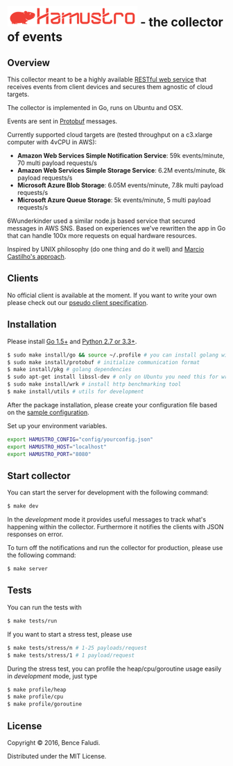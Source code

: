 
# ![Hamustro](docs/logo.png) - the collector of events

## Overview

This collector meant to be a highly available [RESTful web service](https://github.com/sub-ninja/tivan/blob/master/main.go#L200) that receives events from client devices and secures them agnostic of cloud targets.

The collector is implemented in Go, runs on Ubuntu and OSX.

Events are sent in [Protobuf](https://github.com/sub-ninja/tivan/blob/master/payload/payload.proto) messages.

Currently supported cloud targets are (tested throughput on a c3.xlarge computer with 4vCPU in AWS):

* __Amazon Web Services Simple Notification Service__: 59k events/minute, 70 multi payload requests/s
* __Amazon Web Services Simple Storage Service__: 6.2M events/minute, 8k payload requests/s
* __Microsoft Azure Blob Storage__: 6.05M events/minute, 7.8k multi payload requests/s
* __Microsoft Azure Queue Storage__: 5k events/minute, 5 multi payload requests/s

6Wunderkinder used a similar node.js based service that secured messages in AWS SNS. Based on experiences we've rewritten the app in Go that can handle 100x more requests on equal hardware resources.

Inspired by UNIX philosophy (do one thing and do it well) and [Marcio Castilho's approach](http://marcio.io/2015/07/handling-1-million-requests-per-minute-with-golang/).

## Clients

No official client is available at the moment. If you want to write your own please check out our [pseudo client specification](docs/pseudo-client.md).

## Installation

Please install [Go 1.5+](https://golang.org/dl/) and [Python 2.7 or 3.3+](https://www.python.org/downloads/).

```bash
$ sudo make install/go && source ~/.profile # you can install golang with this on OSX/Ubuntu if you need it
$ sudo make install/protobuf # initialize communication format
$ make install/pkg # golang dependencies
$ sudo apt-get install libssl-dev # only on Ubuntu you need this for wrk
$ sudo make install/wrk # install http benchmarking tool
$ make install/utils # utils for development
```

After the package installation, please create your configuration file based on the [sample configuration](config/config.json.sample).

Set up your environment variables.

```bash
export HAMUSTRO_CONFIG="config/yourconfig.json"
export HAMUSTRO_HOST="localhost"
export HAMUSTRO_PORT="8080"
```

## Start collector

You can start the server for development with the following command:
```bash
$ make dev
```

In the _development_ mode it provides useful messages to track what's happening within the collector. Furthermore it notifies the clients with JSON responses on error.

To turn off the notifications and run the collector for production, please use the following command:

```bash
$ make server
```

## Tests

You can run the tests with
```bash
$ make tests/run
```

If you want to start a stress test, please use

```bash
$ make tests/stress/n # 1-25 payloads/request
$ make tests/stress/1 # 1 payload/request
```

During the stress test, you can profile the heap/cpu/goroutine usage easily in _development_ mode, just type

```bash
$ make profile/heap
$ make profile/cpu
$ make profile/goroutine
```

## License

Copyright © 2016, Bence Faludi.

Distributed under the MIT License.
